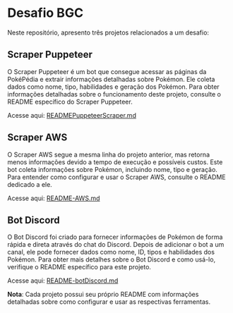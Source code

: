 
# Desafio BGC 

  

Neste repositório, apresento três projetos relacionados a um desafio: 

  

## Scraper Puppeteer 

  

O Scraper Puppeteer é um bot que consegue acessar as páginas da PokéPédia e extrair informações detalhadas sobre Pokémon. Ele coleta dados como nome, tipo, habilidades e geração dos Pokémon. Para obter informações detalhadas sobre o funcionamento deste projeto, consulte o README específico do Scraper Puppeteer.

Acesse aqui: [READMEPuppeteerScraper.md](https://github.com/JimVed/Desafio-BGC-All/blob/main/READMEPuppeteerScraper.md)

  

## Scraper AWS 

  

O Scraper AWS segue a mesma linha do projeto anterior, mas retorna menos informações devido a tempo de execução e possíveis custos. Este bot coleta informações sobre Pokémon, incluindo nome, tipo e geração. Para entender como configurar e usar o Scraper AWS, consulte o README dedicado a ele. 

Acesse aqui: [README-AWS.md](https://github.com/JimVed/Desafio-BGC-All/blob/main/README-AWS.md)

  

## Bot Discord 

  

O Bot Discord foi criado para fornecer informações de Pokémon de forma rápida e direta através do chat do Discord. Depois de adicionar o bot a um canal, ele pode fornecer dados como nome, ID, tipos e habilidades dos Pokémon. Para obter mais detalhes sobre o Bot Discord e como usá-lo, verifique o README específico para este projeto.
 
Acesse aqui: [README-botDiscord.md](https://github.com/JimVed/Desafio-BGC-All/blob/main/README-botDiscord.md)

  

**Nota**: Cada projeto possui seu próprio README com informações detalhadas sobre como configurar e usar as respectivas ferramentas. 
